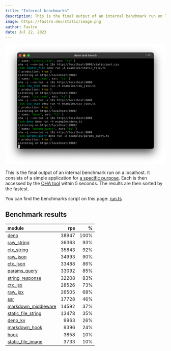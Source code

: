 ```yaml
---
title: "Internal benchmarks"
description: This is the final output of an internal benchmark run on localhost
image: https://fastro.dev/static/image.png
author: Fastro
date: Jul 22, 2023
---
```


![bench](/static/bench.png)

This is the final output of an internal benchmark run on a localhost. It consists of a simple application for [a specific purpose](https://github.com/fastrodev/fastro/blob/main/deno.json). Each is then accessed by the [OHA tool](https://github.com/hatoo/oha) within 5 seconds. The results are then sorted by the fastest.

You can find the benchmarks script on this page: [run.ts](https://github.com/fastrodev/fastro/blob/main/bench/run.ts)

## Benchmark results


| module                                                                                               |   rps |    % |
| :--------------------------------------------------------------------------------------------------- | ----: | ---: |
| [deno](https://github.com/fastrodev/fastro/blob/main/examples/deno.ts)                               | 38947 | 100% |
| [raw_string](https://github.com/fastrodev/fastro/blob/main/examples/raw_string.ts)                   | 36363 |  93% |
| [ctx_string](https://github.com/fastrodev/fastro/blob/main/examples/ctx_string.ts)                   | 35843 |  92% |
| [raw_json](https://github.com/fastrodev/fastro/blob/main/examples/raw_json.ts)                       | 34993 |  90% |
| [ctx_json](https://github.com/fastrodev/fastro/blob/main/examples/ctx_json.ts)                       | 33488 |  86% |
| [params_query](https://github.com/fastrodev/fastro/blob/main/examples/params_query.ts)               | 33092 |  85% |
| [string_response](https://github.com/fastrodev/fastro/blob/main/examples/string_response.ts)         | 32208 |  83% |
| [ctx_jsx](https://github.com/fastrodev/fastro/blob/main/examples/ctx_jsx.tsx)                        | 28526 |  73% |
| [raw_jsx](https://github.com/fastrodev/fastro/blob/main/examples/raw_jsx.tsx)                        | 26505 |  68% |
| [ssr](https://github.com/fastrodev/fastro/blob/main/examples/ssr.ts)                                 | 17728 |  46% |
| [markdown_middleware](https://github.com/fastrodev/fastro/blob/main/examples/markdown_middleware.ts) | 14592 |  37% |
| [static_file_string](https://github.com/fastrodev/fastro/blob/main/examples/static_file_string.ts)   | 13478 |  35% |
| [deno_kv](https://github.com/fastrodev/fastro/blob/main/examples/deno_kv.ts)                         |  9963 |  26% |
| [markdown_hook](https://github.com/fastrodev/fastro/blob/main/examples/markdown_hook.ts)             |  9396 |  24% |
| [hook](https://github.com/fastrodev/fastro/blob/main/examples/hook.ts)                               |  3858 |  10% |
| [static_file_image](https://github.com/fastrodev/fastro/blob/main/examples/static_file_image.ts)     |  3733 |  10% |